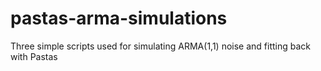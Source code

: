 # pastas-arma-simulations
Three simple scripts used for simulating ARMA(1,1) noise and fitting back with Pastas
